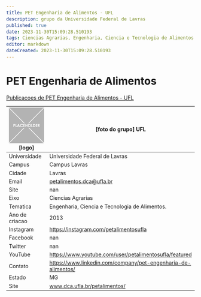 ```yaml
---
title: PET Engenharia de Alimentos - UFL
description: grupo da Universidade Federal de Lavras
published: true
date: 2023-11-30T15:09:28.510193
tags: Ciencias Agrarias, Engenharia, Ciencia e Tecnologia de Alimentos.
editor: markdown
dateCreated: 2023-11-30T15:09:28.510193
---
```


# PET Engenharia de Alimentos

[Publicacoes de PET Engenharia de Alimentos - UFL](/atividade/151PETEngenhariadeAlimentosUFL/feed.md)

| ![placeholder.png](/placeholder.png) [logo] | [foto do grupo] UFL         |
| ------------------------------------------- | ------------------------------------------------- |
| Universidade                                | Universidade Federal de Lavras      |
| Campus                                      | Campus Lavras            |
| Cidade                                      | Lavras             |
| Email                                       | petalimentos.dca@ufla.br             |
| Site                                        | nan              |
| Eixo                                        | Ciencias Agrarias              |
| Tematica                                    | Engenharia, Ciencia e Tecnologia de Alimentos.          |
| Ano de criacao                              | 2013        |
| Instagram                                   | https://instagram.com/petalimentosufla         |
| Facebook                                    | nan          |
| Twitter                                     | nan           |
| YouTube                                     | https://www.youtube.com/user/petalimentosufla/featured           |
| Contato                                     | https://www.linkedin.com/company/pet-engenharia-de-alimentos/         |
| Estado                                      |  MG            |
| Site                                        | www.dca.ufla.br/petalimentos/ |
